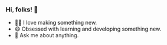 ### Hi, folks! 🙌

- 🧑‍🎨 I love making something new.
- 😄 Obsessed with learning and developing something new.
- 💬 Ask me about anything.
